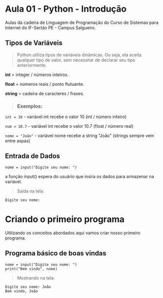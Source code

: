 # Aula 01 - Python - Introdução

Aulas da cadeira de Linguagem de Programação do Curso de Sistemas para Internet do IF-Sertão PE - Campus Salgueiro.


## Tipos de Variáveis

>Python utiliza tipos de variáveis dinâmicas. Ou seja, ela aceita qualquer tipo de valor, sem necessitar de declarar seu tipo anteriormente.

**int** = integer / números inteiros.

**float** = números reais / ponto flutuante.

**string** = cadeira de caracteres / frases.

>### Exemplos:
`int = 10` - variável int recebe o valor 10 (int / número inteiro)

`num = 10.7` - variável int recebe o valor 10.7 (float / número real)

`nome = "João"` - variável nome recebe a string "João" (strings sempre vem entre aspas)


## Entrada de Dados

`nome = input("Digite seu nome: ")`

a função input() espera do usuário que insira os dados para armazenar na variável.

>Saída na tela:

```
Digite seu nome:
```

# Criando o primeiro programa
Utilizando os conceitos abordados aqui vamos criar nosso primeiro programa.

 ## Programa básico de boas vindas
```
nome = input("Digite seu nome: ")
print("Bem vindo", nome)
```

>Mostrando na tela:

```
Digite seu nome: João
Bem vindo, João
```
